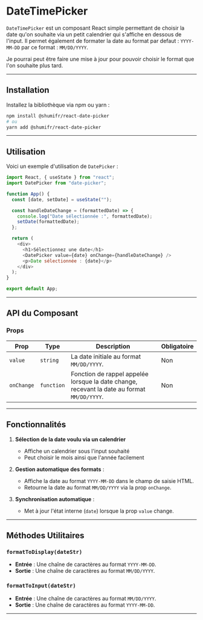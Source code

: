 # DateTimePicker

`DateTimePicker` est un composant React simple permettant de choisir la date qu'on souhaite via un petit calendrier qui s'affiche en dessous de l'input. Il permet également de formater la date au format par defaut : `YYYY-MM-DD` par ce format : `MM/DD/YYYY`.

Je pourrai peut être faire une mise à jour pour pouvoir choisir le format que l'on souhaite plus tard.

---

## Installation

Installez la bibliothèque via npm ou yarn :

```bash
npm install @shumifr/react-date-picker
# ou
yarn add @shumifr/react-date-picker
```

---

## Utilisation

Voici un exemple d'utilisation de `DatePicker` :

```javascript
import React, { useState } from "react";
import DatePicker from "date-picker";

function App() {
  const [date, setDate] = useState("");

  const handleDateChange = (formattedDate) => {
    console.log("Date sélectionnée :", formattedDate);
    setDate(formattedDate);
  };

  return (
    <div>
      <h1>Sélectionnez une date</h1>
      <DatePicker value={date} onChange={handleDateChange} />
      <p>Date sélectionnée : {date}</p>
    </div>
  );
}

export default App;
```

---

## API du Composant

### Props

| Prop       | Type       | Description                                                                                 | Obligatoire |
| ---------- | ---------- | ------------------------------------------------------------------------------------------- | ----------- |
| `value`    | `string`   | La date initiale au format `MM/DD/YYYY`.                                                    | Non         |
| `onChange` | `function` | Fonction de rappel appelée lorsque la date change, recevant la date au format `MM/DD/YYYY`. | Non         |

---

## Fonctionnalités

1. **Sélection de la date voulu via un calendrier**

   - Affiche un calendrier sous l'input souhaité
   - Peut choisir le mois ainsi que l'année facilement

2. **Gestion automatique des formats** :

   - Affiche la date au format `YYYY-MM-DD` dans le champ de saisie HTML.
   - Retourne la date au format `MM/DD/YYYY` via la prop `onChange`.

3. **Synchronisation automatique** :

   - Met à jour l'état interne (`date`) lorsque la prop `value` change.

---

## Méthodes Utilitaires

### `formatToDisplay(dateStr)`

- **Entrée** : Une chaîne de caractères au format `YYYY-MM-DD`.
- **Sortie** : Une chaîne de caractères au format `MM/DD/YYYY`.

### `formatToInput(dateStr)`

- **Entrée** : Une chaîne de caractères au format `MM/DD/YYYY`.
- **Sortie** : Une chaîne de caractères au format `YYYY-MM-DD`.

---
